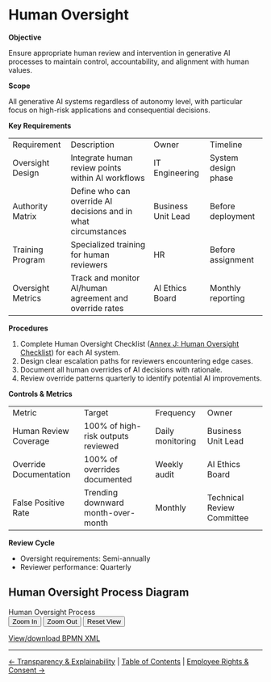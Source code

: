 # Human Oversight

**Objective**

Ensure appropriate human review and intervention in generative AI processes to maintain control, accountability, and alignment with human values.

**Scope**

All generative AI systems regardless of autonomy level, with particular focus on high-risk applications and consequential decisions.

**Key Requirements**

|     |     |     |     |
| --- | --- | --- | --- |
| Requirement | Description | Owner | Timeline |
| Oversight Design | Integrate human review points within AI workflows | IT Engineering | System design phase |
| Authority Matrix | Define who can override AI decisions and in what circumstances | Business Unit Lead | Before deployment |
| Training Program | Specialized training for human reviewers | HR  | Before assignment |
| Oversight Metrics | Track and monitor AI/human agreement and override rates | AI Ethics Board | Monthly reporting |

**Procedures**

1.  Complete Human Oversight Checklist ([Annex J: Human Oversight Checklist](annex-j.md)) for each AI system.
2.  Design clear escalation paths for reviewers encountering edge cases.
3.  Document all human overrides of AI decisions with rationale.
4.  Review override patterns quarterly to identify potential AI improvements.

**Controls & Metrics**

|     |     |     |     |
| --- | --- | --- | --- |
| Metric | Target | Frequency | Owner |
| Human Review Coverage | 100% of high-risk outputs reviewed | Daily monitoring | Business Unit Lead |
| Override Documentation | 100% of overrides documented | Weekly audit | AI Ethics Board |
| False Positive Rate | Trending downward month-over-month | Monthly | Technical Review Committee |

**Review Cycle**

*   Oversight requirements: Semi-annually
*   Reviewer performance: Quarterly

## Human Oversight Process Diagram

<div class="bpmn-viewer-container" id="bpmn-viewer-human-oversight-process-bpmn-container">
  <div class="bpmn-toolbar">
    <span>Human Oversight Process</span>
    <div>
      <button class="zoom-in" data-viewer="bpmn-viewer-human-oversight-process-bpmn">Zoom In</button>
      <button class="zoom-out" data-viewer="bpmn-viewer-human-oversight-process-bpmn">Zoom Out</button>
      <button class="reset-view" data-viewer="bpmn-viewer-human-oversight-process-bpmn">Reset View</button>
    </div>
  </div>
  <div class="bpmn-canvas" id="bpmn-viewer-human-oversight-process-bpmn" data-bpmn-file="human-oversight-process.bpmn"></div>
</div>

[View/download BPMN XML](bpmn/human-oversight-process.bpmn)

---

[← Transparency & Explainability](07-Transparency-and-Explainability.md) | [Table of Contents](00-Table-of-Contents.md) | [Employee Rights & Consent →](09-Employee-Rights-and-Consent.md)

